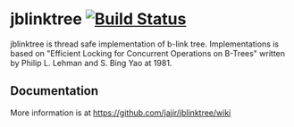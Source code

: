 # jblinktree  [![Build Status](https://travis-ci.org/jajir/jblinktree.svg?branch=master)](https://travis-ci.org/jajir/jblinktree)

jblinktree is thread safe implementation of b-link tree. 
Implementations is based on "Efficient Locking for Concurrent Operations on B-Trees" 
written by Philip L. Lehman and S. Bing Yao at 1981.

## Documentation

More information is at https://github.com/jajir/jblinktree/wiki
